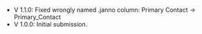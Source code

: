 - V 1.1.0: Fixed wrongly named .janno column: Primary Contact -> Primary_Contact
- V 1.0.0: Initial submission.
